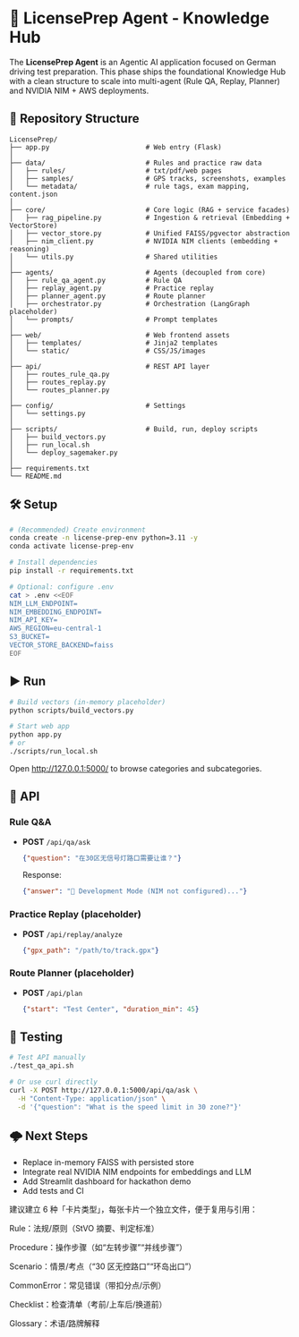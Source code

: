 # 🚗 LicensePrep Agent - Knowledge Hub

The **LicensePrep Agent** is an Agentic AI application focused on German driving test preparation. This phase ships the foundational Knowledge Hub with a clean structure to scale into multi-agent (Rule QA, Replay, Planner) and NVIDIA NIM + AWS deployments.

## 📁 Repository Structure

```
LicensePrep/
├── app.py                        # Web entry (Flask)
│
├── data/                         # Rules and practice raw data
│   ├── rules/                    # txt/pdf/web pages
│   ├── samples/                  # GPS tracks, screenshots, examples
│   └── metadata/                 # rule tags, exam mapping, content.json
│
├── core/                         # Core logic (RAG + service facades)
│   ├── rag_pipeline.py           # Ingestion & retrieval (Embedding + VectorStore)
│   ├── vector_store.py           # Unified FAISS/pgvector abstraction
│   ├── nim_client.py             # NVIDIA NIM clients (embedding + reasoning)
│   └── utils.py                  # Shared utilities
│
├── agents/                       # Agents (decoupled from core)
│   ├── rule_qa_agent.py          # Rule QA
│   ├── replay_agent.py           # Practice replay
│   ├── planner_agent.py          # Route planner
│   ├── orchestrator.py           # Orchestration (LangGraph placeholder)
│   └── prompts/                  # Prompt templates
│
├── web/                          # Web frontend assets
│   ├── templates/                # Jinja2 templates
│   └── static/                   # CSS/JS/images
│
├── api/                          # REST API layer
│   ├── routes_rule_qa.py
│   ├── routes_replay.py
│   └── routes_planner.py
│
├── config/                       # Settings
│   └── settings.py
│
├── scripts/                      # Build, run, deploy scripts
│   ├── build_vectors.py
│   ├── run_local.sh
│   └── deploy_sagemaker.py
│
├── requirements.txt
└── README.md
```

## 🛠️ Setup

```bash
# (Recommended) Create environment
conda create -n license-prep-env python=3.11 -y
conda activate license-prep-env

# Install dependencies
pip install -r requirements.txt

# Optional: configure .env
cat > .env <<EOF
NIM_LLM_ENDPOINT=
NIM_EMBEDDING_ENDPOINT=
NIM_API_KEY=
AWS_REGION=eu-central-1
S3_BUCKET=
VECTOR_STORE_BACKEND=faiss
EOF
```

## ▶️ Run

```bash
# Build vectors (in-memory placeholder)
python scripts/build_vectors.py

# Start web app
python app.py
# or
./scripts/run_local.sh
```

Open http://127.0.0.1:5000/ to browse categories and subcategories.

## 🔌 API

### Rule Q&A
- **POST** `/api/qa/ask`
  ```json
  {"question": "在30区无信号灯路口需要让谁？"}
  ```
  Response:
  ```json
  {"answer": "🤖 Development Mode (NIM not configured)..."}
  ```

### Practice Replay (placeholder)
- **POST** `/api/replay/analyze`
  ```json
  {"gpx_path": "/path/to/track.gpx"}
  ```

### Route Planner (placeholder)
- **POST** `/api/plan`
  ```json
  {"start": "Test Center", "duration_min": 45}
  ```

## 🧪 Testing

```bash
# Test API manually
./test_qa_api.sh

# Or use curl directly
curl -X POST http://127.0.0.1:5000/api/qa/ask \
  -H "Content-Type: application/json" \
  -d '{"question": "What is the speed limit in 30 zone?"}'
```

## 🌩️ Next Steps
- Replace in-memory FAISS with persisted store
- Integrate real NVIDIA NIM endpoints for embeddings and LLM
- Add Streamlit dashboard for hackathon demo
- Add tests and CI


建议建立 6 种「卡片类型」，每张卡片一个独立文件，便于复用与引用：

Rule：法规/原则（StVO 摘要、判定标准）

Procedure：操作步骤（如“左转步骤”“并线步骤”）

Scenario：情景/考点（“30 区无控路口”“环岛出口”）

CommonError：常见错误（带扣分点/示例）

Checklist：检查清单（考前/上车后/换道前）

Glossary：术语/路牌解释